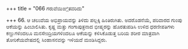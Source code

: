 +++
title = "066 ಗರುವೆಯಿಙ್ಗಿತವರಿದು"

+++
66. ಆ ಚಲುವೆಯ ಅಭಿಪ್ರಾಯವನ್ನು ತಿಳಿದು ಪಲ್ಲಕ್ಕಿ ಹಿಂತಿರುಗಿತು. ಅದರೊಡನೆಯೆ,  ಪರಿವಾರದ ಗುಂಪು ಆಕೆಯನ್ನು ಹಿಂಬಾಲಿಸಿತು. ಕೃಷ್ಣ ಮತ್ತು ಗಂಗಾಪುತ್ರನಾದ ಭೀಷ್ಮರನ್ನು ಹೊರತುಪಡಿಸಿ ಉಳಿದ ಧರಣೀಪತಿಗಳು ಕಣ್ಣುಗಳಿಂದಲೂ ಮನಸೇಂದ್ರಿಯಗಳಿಂದಲೂ ಆಕೆಯನ್ನು ಕಳಿಸಿಕೊಡುತ್ತ ಬರಿಯ ಶರೀರ ಮಾತ್ರವಾಗಿ ತೋರಿಕೆಯವೇಷದಲ್ಲಿ ಸಿಂಹಾಸನವನ್ನು ಇಳಿಯದೆ ಮಂಡಿಸಿದ್ದರು.
